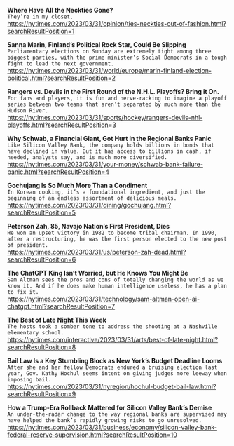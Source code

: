 **Where Have All the Neckties Gone?**\
`They’re in my closet.`\
https://nytimes.com/2023/03/31/opinion/ties-neckties-out-of-fashion.html?searchResultPosition=1

**Sanna Marin, Finland’s Political Rock Star, Could Be Slipping**\
`Parliamentary elections on Sunday are extremely tight among three biggest parties, with the prime minister’s Social Democrats in a tough fight to lead the next government.`\
https://nytimes.com/2023/03/31/world/europe/marin-finland-election-political.html?searchResultPosition=2

**Rangers vs. Devils in the First Round of the N.H.L. Playoffs? Bring it On.**\
`For fans and players, it is fun and nerve-racking to imagine a playoff series between two teams that aren’t separated by much more than the Hudson River.`\
https://nytimes.com/2023/03/31/sports/hockey/rangers-devils-nhl-playoffs.html?searchResultPosition=3

**Why Schwab, a Financial Giant, Got Hurt in the Regional Banks Panic**\
`Like Silicon Valley Bank, the company holds billions in bonds that have declined in value. But it has access to billions in cash, if needed, analysts say, and is much more diversified.`\
https://nytimes.com/2023/03/31/your-money/schwab-bank-failure-panic.html?searchResultPosition=4

**Gochujang Is So Much More Than a Condiment**\
`In Korean cooking, it’s a foundational ingredient, and just the beginning of an endless assortment of delicious meals.`\
https://nytimes.com/2023/03/31/dining/gochujang.html?searchResultPosition=5

**Peterson Zah, 85, Navajo Nation’s First President, Dies**\
`He won an upset victory in 1982 to become tribal chairman. In 1990, after a restructuring, he was the first person elected to the new post of president.`\
https://nytimes.com/2023/03/31/us/peterson-zah-dead.html?searchResultPosition=6

**The ChatGPT King Isn’t Worried, but He Knows You Might Be**\
`Sam Altman sees the pros and cons of totally changing the world as we know it. And if he does make human intelligence useless, he has a plan to fix it.`\
https://nytimes.com/2023/03/31/technology/sam-altman-open-ai-chatgpt.html?searchResultPosition=7

**The Best of Late Night This Week**\
`The hosts took a somber tone to address the shooting at a Nashville elementary school.`\
https://nytimes.com/interactive/2023/03/31/arts/best-of-late-night.html?searchResultPosition=8

**Bail Law Is a Key Stumbling Block as New York’s Budget Deadline Looms**\
`After she and her fellow Democrats endured a bruising election last year, Gov. Kathy Hochul seems intent on giving judges more leeway when imposing bail.`\
https://nytimes.com/2023/03/31/nyregion/hochul-budget-bail-law.html?searchResultPosition=9

**How a Trump-Era Rollback Mattered for Silicon Valley Bank’s Demise**\
`An under-the-radar change to the way regional banks are supervised may have helped the bank’s rapidly growing risks to go unresolved.`\
https://nytimes.com/2023/03/31/business/economy/silicon-valley-bank-federal-reserve-supervision.html?searchResultPosition=10

